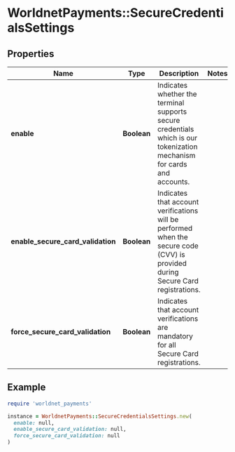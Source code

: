 # WorldnetPayments::SecureCredentialsSettings

## Properties

| Name | Type | Description | Notes |
| ---- | ---- | ----------- | ----- |
| **enable** | **Boolean** | Indicates whether the terminal supports secure credentials which is our tokenization mechanism for cards and accounts. |  |
| **enable_secure_card_validation** | **Boolean** | Indicates that account verifications will be performed when the secure code (CVV) is provided during Secure Card registrations. |  |
| **force_secure_card_validation** | **Boolean** | Indicates that account verifications are mandatory for all Secure Card registrations. |  |

## Example

```ruby
require 'worldnet_payments'

instance = WorldnetPayments::SecureCredentialsSettings.new(
  enable: null,
  enable_secure_card_validation: null,
  force_secure_card_validation: null
)
```

